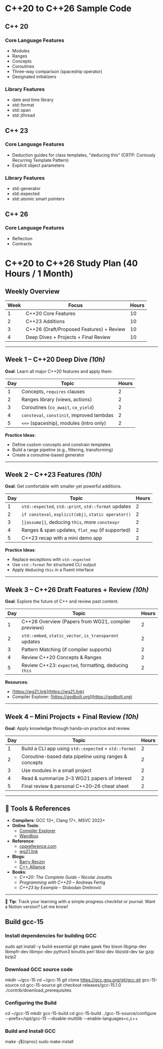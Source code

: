 # C++20 to C++26 Sample Code

## C++ 20
### Core Language Features
- Modules
- Ranges
- Concepts
- Coroutines
- Three-way comparison (spaceship operator)
- Designated initializers

### Library Features
- date and time library
- std::format
- std::span
- std::jthread

## C++ 23
### Core Language Features
- Deduction guides for class templates, "deducing this" (CRTP: Curiously Recurring Template Pattern)
- Explicit object parameters

### Library Features
- std::generator
- std::expected
- std::atomic smart pointers

## C++ 26
### Core Language Features
- Reflection
- Contracts


# C++20 to C++26 Study Plan (40 Hours / 1 Month)

## Weekly Overview

| Week | Focus                                      | Hours |
|------|--------------------------------------------|-------|
| 1    | C++20 Core Features                        | 10    |
| 2    | C++23 Additions                            | 10    |
| 3    | C++26 (Draft/Proposed Features) + Review   | 10    |
| 4    | Deep Dives + Projects + Final Review       | 10    |

---

## Week 1 – C++20 Deep Dive *(10h)*

**Goal**: Learn all major C++20 features and apply them.

| Day | Topic                                               | Hours |
|-----|-----------------------------------------------------|-------|
| 1   | Concepts, `requires` clauses                        | 2     |
| 2   | Ranges library (views, actions)                     | 2     |
| 3   | Coroutines (`co_await`, `co_yield`)                 | 2     |
| 4   | `consteval`, `constinit`, improved lambdas          | 2     |
| 5   | `<=>` (spaceship), modules (intro only)             | 2     |

**Practice Ideas**:
- Define custom concepts and constrain templates
- Build a range pipeline (e.g., filtering, transforming)
- Create a coroutine-based generator

---

## Week 2 – C++23 Features *(10h)*

**Goal**: Get comfortable with smaller yet powerful additions.

| Day | Topic                                                         | Hours |
|-----|---------------------------------------------------------------|-------|
| 1   | `std::expected`, `std::print`, `std::format` updates          | 2     |
| 2   | `if consteval`, `explicit(obj)`, `static operator()`          | 2     |
| 3   | `[[assume]]`, deducing `this`, more `constexpr`               | 2     |
| 4   | Ranges & span updates, `flat_map` (if supported)              | 2     |
| 5   | C++23 recap with a mini demo app                              | 2     |

**Practice Ideas**:
- Replace exceptions with `std::expected`
- Use `std::format` for structured CLI output
- Apply deducing `this` in a fluent interface

---

## Week 3 – C++26 Draft Features + Review *(10h)*

**Goal**: Explore the future of C++ and review past content.

| Day | Topic                                                      | Hours |
|-----|------------------------------------------------------------|-------|
| 1   | C++26 Overview (Papers from WG21, compiler previews)       | 2     |
| 2   | `std::embed`, `static_vector`, `is_transparent` updates    | 2     |
| 3   | Pattern Matching (if compiler supports)                    | 2     |
| 4   | Review C++20 Concepts & Ranges                             | 2     |
| 5   | Review C++23: `expected`, formatting, deducing `this`      | 2     |

**Resources**:
- [https://wg21.link](https://wg21.link)
- Compiler Explorer: [https://godbolt.org](https://godbolt.org)

---

## Week 4 – Mini Projects + Final Review *(10h)*

**Goal**: Apply knowledge through hands-on practice and review.

| Day | Topic                                                                 | Hours |
|-----|-----------------------------------------------------------------------|-------|
| 1   | Build a CLI app using `std::expected` + `std::format`                | 2     |
| 2   | Coroutine-based data pipeline using ranges & concepts                | 2     |
| 3   | Use modules in a small project                                       | 2     |
| 4   | Read & summarize 2–3 WG21 papers of interest                         | 2     |
| 5   | Final review & personal C++20–26 cheat sheet                         | 2     |

---

## 🔧 Tools & References

- **Compilers**: GCC 13+, Clang 17+, MSVC 2022+
- **Online Tools**:
  - [Compiler Explorer](https://godbolt.org)
  - [Wandbox](https://wandbox.org)
- **Reference**:
  - [cppreference.com](https://en.cppreference.com)
  - [wg21.link](https://wg21.link)
- **Blogs**:
  - [Barry Revzin](https://brevzin.github.io/)
  - [C++ Alliance](https://www.cppalliance.org/)
- **Books**:
  - *C++20: The Complete Guide* – Nicolai Josuttis
  - *Programming with C++20* – Andreas Fertig
  - *C++23 by Example* – Slobodan Dmitrović

---

📝 **Tip**: Track your learning with a simple progress checklist or journal. Want a Notion version? Let me know!


## Build gcc-15

### Install dependencies for building GCC

  sudo apt install -y build-essential git make gawk flex bison libgmp-dev libmpfr-dev libmpc-dev python3 binutils perl libisl-dev libzstd-dev tar gzip bzip2

### Download GCC source code

  mkdir ~/gcc-15
  cd ~/gcc-15
  git clone https://gcc.gnu.org/git/gcc.git gcc-15-source
  cd gcc-15-source
  git checkout releases/gcc-15.1.0
  ./contrib/download_prerequisites

### Configuring the Build

  cd ~/gcc-15
  mkdir gcc-15-build
  cd gcc-15-build
  ../gcc-15-source/configure --prefix=/opt/gcc-15 --disable-multilib --enable-languages=c,c++

### Build and Install GCC

  make -j$(nproc)
  sudo make install